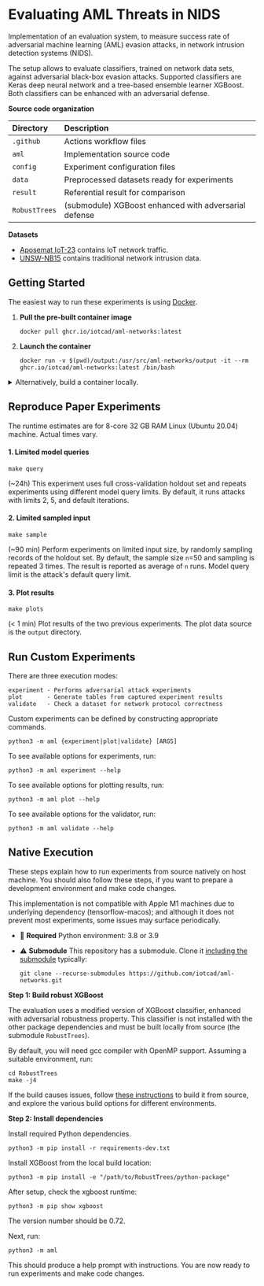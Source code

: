 # Evaluating AML Threats in NIDS

Implementation of an evaluation system, to measure success rate of adversarial machine learning (AML) evasion
attacks, in network intrusion detection systems (NIDS).

The setup allows to evaluate classifiers, trained on network data sets, against adversarial black-box evasion attacks. 
Supported classifiers are Keras deep neural network and a tree-based ensemble learner XGBoost. 
Both classifiers can be enhanced with an adversarial defense.

**Source code organization**

| Directory     | Description                                           |
|:--------------|:------------------------------------------------------|
| `.github`     | Actions workflow files                                |
| `aml`         | Implementation source code                            |
| `config`      | Experiment configuration files                        |
| `data`        | Preprocessed datasets ready for experiments           |
| `result`      | Referential result for comparison                     |
| `RobustTrees` | (submodule) XGBoost enhanced with adversarial defense |

**Datasets**

- [Aposemat IoT-23](https://www.stratosphereips.org/datasets-iot23/) contains IoT network traffic.
- [UNSW-NB15](https://research.unsw.edu.au/projects/unsw-nb15-dataset) contains traditional network intrusion data.

## Getting Started

The easiest way to run these experiments is using [Docker](https://docs.docker.com/engine/install/).

1. **Pull the pre-built container image**

    ```
    docker pull ghcr.io/iotcad/aml-networks:latest
    ```

2. **Launch the container**

    ```
    docker run -v $(pwd)/output:/usr/src/aml-networks/output -it --rm ghcr.io/iotcad/aml-networks:latest /bin/bash
    ```

<details>
<summary>Alternatively, build a container locally.</summary>

<br/>

<p align="center">
<i>** This Docker environment assumes amd64 host. 
For other hosts, <a href="#native-execution">build from source</a>. **</i>
</p>

1. Clone repository

   ```
   git clone https://github.com/iotcad/aml-networks.git
   ```

2. Build the container

   ```
   cd aml-networks && docker build -t aml-networks . & cd ..
   ```

3. Run the container

   ```
   docker run -v $(pwd)/output:/usr/src/aml-networks/output -it --rm aml-networks /bin/bash
   ```

</details>

## Reproduce Paper Experiments

The runtime estimates are for 8-core 32 GB RAM Linux (Ubuntu 20.04) machine. Actual times vary.

#### 1. Limited model queries 

```
make query
```

(~24h) This experiment uses full cross-validation holdout set and repeats experiments using different model query limits. 
By default, it runs attacks with limits 2, 5, and default iterations. 

#### 2. Limited sampled input 

```
make sample
```

(~90 min) Perform experiments on limited input size, by randomly sampling records of the holdout set. 
By default, the sample size `n`=50 and sampling is repeated 3 times. The result is reported as average of `n` runs. 
Model query limit is the attack's default query limit.

#### 3. Plot results 

```
make plots
```

(< 1 min) Plot results of the two previous experiments. The plot data source is the `output` directory. 


## Run Custom Experiments

There are three execution modes:

```
experiment - Performs adversarial attack experiments
plot       - Generate tables from captured experiment results
validate   - Check a dataset for network protocol correctness
```

Custom experiments can be defined by constructing appropriate commands.

```
python3 -m aml {experiment|plot|validate} [ARGS]
```

To see available options for experiments, run:

```
python3 -m aml experiment --help
```

To see available options for plotting results, run:

```
python3 -m aml plot --help
```

To see available options for the validator, run:

```
python3 -m aml validate --help
```

## Native Execution

These steps explain how to run experiments from source natively on host machine.
You should also follow these steps, if you want to prepare a development environment and make code changes.

This implementation is not compatible with Apple M1 machines due to underlying dependency (tensorflow-macos); and
although it does not prevent most experiments, some issues may surface periodically.

- :snake: **Required** Python environment: 3.8 or 3.9

- :warning: **Submodule** This repository has a submodule. Clone it [including the submodule](https://stackoverflow.com/a/4438292) typically:

  ```
  git clone --recurse-submodules https://github.com/iotcad/aml-networks.git
  ```

**Step 1: Build robust XGBoost**

The evaluation uses a modified version of XGBoost classifier, enhanced with adversarial robustness property. This
classifier is not installed with the other package dependencies and must be built
locally from source (the submodule `RobustTrees`).

By default, you will need gcc compiler with OpenMP support. Assuming a suitable environment, run:

```
cd RobustTrees
make -j4
```

If the build causes issues, follow [these instructions](https://github.com/chenhongge/RobustTrees/tree/master/python-package#from-source)
to build it from source, and explore the various build options for different environments.


**Step 2: Install dependencies**

Install required Python dependencies.

```
python3 -m pip install -r requirements-dev.txt
```

Install XGBoost from the local build location:

```
python3 -m pip install -e "/path/to/RobustTrees/python-package"
```

After setup, check the xgboost runtime:

```
python3 -m pip show xgboost
```

The version number should be 0.72.

Next, run:

```
python3 -m aml
```

This should produce a help prompt with instructions.
You are now ready to run experiments and make code changes. 
